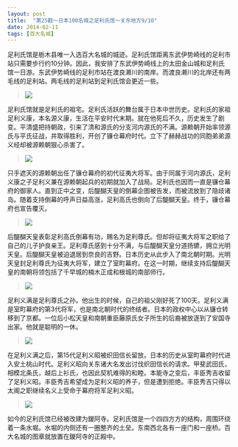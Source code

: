 ```yaml
---
layout: post
title:  "第25戳～日本100名城之足利氏馆～关东地方9/10"
date: 2014-02-11
tags: [百大名城]
---
```


足利氏馆是栃木县唯一入选百大名城的城迹。足利氏馆距离东武伊势崎线的足利市站只需要步行约10分钟。因此，我安排了东武伊势崎线上的太田金山城和足利氏馆一日游。东武伊势崎线的足利市站在渡良濑川的南岸。而渡良濑川的北岸还有两毛线的足利站。两毛线的足利站到足利氏馆会更近一些。

> <img src="{{ site.baseurl }}/assets/oshiro/015/ashikaga-bannaji-001.jpg">

足利氏馆就是足利氏的祖宅。足利氏活跃的舞台属于日本中世历史。足利氏的家祖足利义康，本名源义康，生活在平安时代末期。就在他死后不久，历史发生了剧变。平清盛把持朝政，引来了清和源氏的分支河内源氏的不满。源赖朝开始率领源氏与平氏征战，并取得胜利，开创了镰仓幕府时代。立下了赫赫战功的同胞弟弟源义经却被源赖朝狠心杀害了。

> <img src="{{ site.baseurl }}/assets/oshiro/015/ashikaga-bannaji-002.jpg">

只手遮天的源赖朝出任了镰仓幕府的初代征夷大将军。由于同属于河内源氏，足利义康之子足利义兼在源赖朝起兵的初期就加入了战局。足利氏也因而一直是镰仓幕府的御家人。直到正中之变，后醍醐天皇的倒幕企图被告发，而被流放到了隐歧诸岛。随着支持倒幕的呼声日益高涨，足利高氏也倒向了后醍醐天皇。终于，镰仓幕府也宣告覆灭。

> <img src="{{ site.baseurl }}/assets/oshiro/015/ashikaga-bannaji-003.jpg">

后醍醐天皇表彰足利高氏倒幕有功，赐名为足利尊氏。但却将征夷大将军之职给了自己的儿子护良亲王。足利尊氏感到十分不满，与后醍醐天皇分道扬镳，拥立光明天皇。后醍醐天皇被迫退居到奈良的吉野。日本历史从此步入了南北朝时期。光明天皇封足利尊氏为征夷大将军，建立了室町幕府。在这一时期，继续支持后醍醐天皇的南朝将领包括了千早城的楠木正成和根城的南部师行。

> <img src="{{ site.baseurl }}/assets/oshiro/015/ashikaga-bannaji-004.jpg">

足利义满是足利尊氏之孙。他出生的时候，自己的祖父刚好死了100天。足利义满是室町幕府的第3代将军，也是南北朝时代的终结者。日本的政权中心以从镰仓转移到了京都。一位后小松天皇和南朝重臣藤原氏女子所生的后裔被放逐到了安国寺出家。他就是聪明的一休。

> <img src="{{ site.baseurl }}/assets/oshiro/015/ashikaga-bannaji-005.jpg">

在足利义满之后，第15代足利义昭被织田信长留放。日本的历史从室町幕府时代进入安土桃山时代。足利义昭向关东诸大名发出讨伐织田信长的请求。甲斐武田氏，相模北条氏，越后上衫氏，也因此契机难得的和睦。本能寺之变后，丰臣秀吉收留了足利义昭。丰臣秀吉希望成为足利义昭的养子，但是遭到拒绝。丰臣秀吉只得以太阁之职继续名义上受命于幕府将军足利义昭。

> <img src="{{ site.baseurl }}/assets/oshiro/015/ashikaga-bannaji-006.jpg">

如今的足利氏馆已经被改建为鍐阿寺。足利氏馆是一个四四方方的结构，周围环绕着一条水堀。水堀的内侧还有一圈整齐的土垒。东南西北各有一座门和一座桥。百大名城的图章就放置在鍐阿寺的正殿中。
